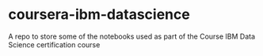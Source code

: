 # coursera-ibm-datascience
A repo to store some of the notebooks used as part of the Course IBM Data Science certification course
